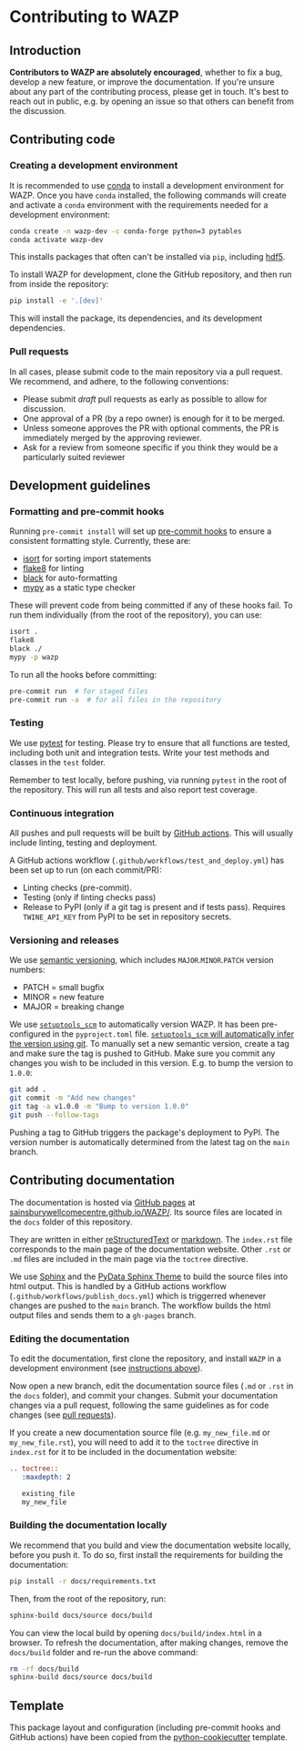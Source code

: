 # Contributing to WAZP

## Introduction

**Contributors to WAZP are absolutely encouraged**, whether to fix a bug, develop a new feature, or improve the documentation.
If you're unsure about any part of the contributing process, please get in touch. It's best to reach out in public, e.g. by opening an issue so that others can benefit from the discussion.

## Contributing code

### Creating a development environment

It is recommended to use [conda](https://docs.conda.io/en/latest/) to install a development environment for
WAZP. Once you have `conda` installed, the following commands
will create and activate a `conda` environment with the requirements needed
for a development environment:

```sh
conda create -n wazp-dev -c conda-forge python=3 pytables
conda activate wazp-dev
```

This installs packages that often can't be installed via `pip`, including
[hdf5](https://www.hdfgroup.org/solutions/hdf5/).

To install WAZP for development, clone the GitHub repository, and then run from inside the repository:

```sh
pip install -e '.[dev]'
```

This will install the package, its dependencies,
and its development dependencies.

### Pull requests

In all cases, please submit code to the main repository via a pull request. We recommend, and adhere, to the following conventions:

- Please submit _draft_ pull requests as early as possible to allow for discussion.
- One approval of a PR (by a repo owner) is enough for it to be merged.
- Unless someone approves the PR with optional comments, the PR is immediately merged by the approving reviewer.
- Ask for a review from someone specific if you think they would be a particularly suited reviewer

## Development guidelines

### Formatting and pre-commit hooks

Running `pre-commit install` will set up [pre-commit hooks](https://pre-commit.com/) to ensure a consistent formatting style. Currently, these are:
* [isort](https://pycqa.github.io/isort/) for sorting import statements
* [flake8](https://flake8.pycqa.org/en/latest/) for linting
* [black](https://black.readthedocs.io/en/stable/) for auto-formatting
* [mypy](https://mypy.readthedocs.io/en/stable/index.html) as a static type checker

These will prevent code from being committed if any of these hooks fail. To run them individually (from the root of the repository), you can use:
```sh
isort .
flake8
black ./
mypy -p wazp
```

To run all the hooks before committing:

```sh
pre-commit run  # for staged files
pre-commit run -a  # for all files in the repository
```

### Testing

We use [pytest](https://docs.pytest.org/en/latest/) for testing. Please try to ensure that all functions
are tested, including both unit and integration tests.
Write your test methods and classes in the `test` folder.

Remember to test locally, before pushing, via running `pytest` in the root of the repository. This will run all tests and also report test coverage.

### Continuous integration
All pushes and pull requests will be built by [GitHub actions](https://docs.github.com/en/actions). This will usually include linting, testing and deployment.

A GitHub actions workflow (`.github/workflows/test_and_deploy.yml`) has been set up to run (on each commit/PR):
* Linting checks (pre-commit).
* Testing (only if linting checks pass)
* Release to PyPI (only if a git tag is present and if tests pass). Requires `TWINE_API_KEY` from PyPI to be set in repository secrets.

### Versioning and releases
We use [semantic versioning](https://semver.org/), which includes `MAJOR`.`MINOR`.`PATCH` version numbers:

* PATCH = small bugfix
* MINOR = new feature
* MAJOR = breaking change

We use [`setuptools_scm`](https://github.com/pypa/setuptools_scm) to automatically version WAZP. It has been pre-configured in the `pyproject.toml` file. [`setuptools_scm` will automatically infer the version using git](https://github.com/pypa/setuptools_scm#default-versioning-scheme). To manually set a new semantic version, create a tag and make sure the tag is pushed to GitHub. Make sure you commit any changes you wish to be included in this version. E.g. to bump the version to `1.0.0`:

```sh
git add .
git commit -m "Add new changes"
git tag -a v1.0.0 -m "Bump to version 1.0.0"
git push --follow-tags
```

Pushing a tag to GitHub triggers the package's deployment to PyPI. The version number is automatically determined from the latest tag on the `main` branch.

## Contributing documentation

The documentation is hosted via [GitHub pages](https://pages.github.com/) at [sainsburywellcomecentre.github.io/WAZP/](https://sainsburywellcomecentre.github.io/WAZP/). Its source files are located in the `docs` folder of this repository.

They are written in either [reStructuredText](https://docutils.sourceforge.io/rst.html) or [markdown](https://myst-parser.readthedocs.io/en/stable/syntax/typography.html).
The `index.rst` file corresponds to the main page of the documentation website. Other `.rst`  or `.md` files are included in the main page via the `toctree` directive.

We use [Sphinx](https://www.sphinx-doc.org/en/master/) and the [PyData Sphinx Theme](https://pydata-sphinx-theme.readthedocs.io/en/stable/index.html) to build the source files into html output. This is handled by a GitHub actions workflow (`.github/workflows/publish_docs.yml`) which is triggerred whenever changes are pushed to the `main` branch. The workflow builds the html output files and sends them to a `gh-pages` branch.

### Editing the documentation

To edit the documentation, first clone the repository, and install `WAZP` in a development environment (see [instructions above](#creating-a-development-environment)).

Now open a new branch, edit the documentation source files (`.md` or `.rst` in the `docs` folder), and commit your changes. Submit your documentation changes via a pull request, following the same guidelines as for code changes (see [pull requests](#pull-requests)).

If you create a new documentation source file (e.g. `my_new_file.md` or `my_new_file.rst`), you will need to add it to the `toctree` directive in `index.rst` for it to be included in the documentation website:

```rst
.. toctree::
   :maxdepth: 2

   existing_file
   my_new_file
```



### Building the documentation locally
We recommend that you build and view the documentation website locally, before you push it.
To do so, first install the requirements for building the documentation:
```sh
pip install -r docs/requirements.txt
```

Then, from the root of the repository, run:
```sh
sphinx-build docs/source docs/build
```

You can view the local build by opening `docs/build/index.html` in a browser.
To refresh the documentation, after making changes, remove the `docs/build` folder and re-run the above command:

```sh
rm -rf docs/build
sphinx-build docs/source docs/build
```

## Template
This package layout and configuration (including pre-commit hooks and GitHub actions) have been copied from the [python-cookiecutter](https://github.com/SainsburyWellcomeCentre/python-cookiecutter) template.
